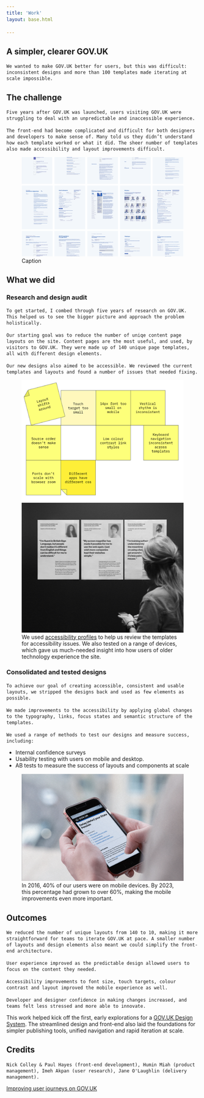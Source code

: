 ```yaml
---
title: 'Work'
layout: base.html

---
```


<!-- Section 1 The challenge -->
<section>
<div class="intro">
   <h1>A simpler, clearer GOV.UK</h1>
  
    We wanted to make GOV.UK better for users, but this was difficult: inconsistent designs and more than 100 templates made iterating at scale impossible.

</div> 
</section>


<section> 
<div class="grid">
  <div class="right">
   <h2>The challenge</h2>

    Five years after GOV.UK was launched, users visiting GOV.UK were struggling to deal with an unpredictable and inaccessible experience. 
    
    The front-end had become complicated and difficult for both designers and developers to make sense of. Many told us they didn’t understand how each template worked or what it did. The sheer number of templates also made accessibility and layout improvements difficult. 

</div>
</div>


  <figure class="grid">
  <picture class="middle">
    <source media="(min-width: 800px)" srcset="/assets/images/layout-grid.png">
    <source media="(max-width: 400px)" srcset="/assets/images/layout-grid-mob.png">
    <img src="/assets/images/layout-grid.png" alt="A grid of some of the layouts on GOV.UK in 2016">
  </picture> 
   <figcaption class="right">Caption</figcaption>
  </figure>

<div class="grid">
  <div class="right">
   <h2>What we did</h2>
   <h3>Research and design audit</h3>

    To get started, I combed through five years of research on GOV.UK. This helped us to see the bigger picture and approach the problem holistically.

    Our starting goal was to reduce the number of uniqe content page layouts on the site. Content pages are the most useful, and used, by visitors to GOV.UK. They were made up of 140 unique page templates, all with different design elements.

    Our new designs also aimed to be accessible. We reviewed the current templates and layouts and found a number of issues that needed fixing. 
  </div>
 </div>

<figure class="grid">
  <picture class="left-alt">
    <source media="(min-width: 800px)" srcset="/assets/images/postits.svg">
    <source media="(max-width: 400px)" srcset="/assets/images/postits-mob.svg">
    <img src="/assets/images/postits.svg" alt="Illustrated post it notes with notes about accessibility written on them">
  </picture> 

  <picture class="right-alt">
    <source media="(min-width: 800px)" srcset="/assets/images/personas.png">
    <source media="(max-width: 400px)" srcset="/assets/images/personas-mob.png">
    <img src="/assets/images/personas.png" alt="A photo of a woman reading some posters on a wall">
  </picture> 

   <figcaption class="right">We used <a href="https://www.gov.uk/government/publications/understanding-disabilities-and-impairments-user-profiles">accessibility profiles</a> to help us review the templates for accessibility issues. We also tested on a range of devices, which gave us much-needed insight into how users of older technology experience the site.</figcaption>
</figure>   

<div class="grid">
  <div class="right">
  <h3>Consolidated and tested designs</h3>

    To achieve our goal of creating accessible, consistent and usable layouts, we stripped the designs back and used as few elements as possible.  

    We made improvements to the accessibility by applying global changes to the typography, links, focus states and semantic structure of the templates. 

    We used a range of methods to test our designs and measure success, including:
  <ul>
    <li>Internal confidence surveys</li>
    <li>Usability testing with users on mobile and desktop.</li>
    <li>AB tests to measure the success of layouts and components at scale</li>
  </ul>
</div>
</div>

<figure class="grid">
   <img  class="[ right ]" src="/assets/images/mobile.png"
    alt="A photograph of a man using GOV.UK on his mobile phone"> 
   <figcaption class="right">In 2016, 40% of our users were on mobile devices. By 2023, this percentage had grown to over 60%, making the mobile improvements even more important.</figcaption>
  </figure>
</section>

<section>
<div class="grid">
<div class="right">
  <h2>Outcomes</h2>

    We reduced the number of unique layouts from 140 to 10, making it more straightforward for teams to iterate GOV.UK at pace. A smaller number of layouts and design elements also meant we could simplify the front-end architecture. 

    User experience improved as the predictable design allowed users to focus on the content they needed.

    Accessibility improvements to font size, touch targets, colour contrast and layout improved the mobile experience as well. 
    
    Developer and designer confidence in making changes increased, and teams felt less stressed and more able to innovate. 
</div>
</div>

<div class="outro">
   
   This work helped kick off the first, early explorations for a <a href="https://design-system.service.gov.uk/">GOV.UK Design System</a>. The streamlined design and front-end also laid the foundations for simpler publishing tools, unified navigation and rapid iteration at scale.

</div> 
</section>

<section>
<div class="grid">
<div class="right">
<div class="credits">
  <h2>Credits</h2>
 
    Nick Colley & Paul Hayes (front-end development), Humin Miah (product management), Imeh Akpan (user research), Jane O'Laughlin (delivery management).
  </div>
  </div> 
</section>



<div class="[ grid ] [ pagination ]">
  <div class="right">
    <div class="next">
      <a href="/taxonomy">Improving user journeys on GOV.UK</a>
    </div>
  </div>
</div>